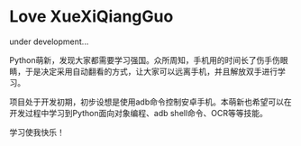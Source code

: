 # Love XueXiQiangGuo
under development...

Python萌新，发现大家都需要学习强国。众所周知，手机用的时间长了伤手伤眼睛，于是决定采用自动翻看的方式，让大家可以远离手机，并且解放双手进行学习。

项目处于开发初期，初步设想是使用adb命令控制安卓手机。本萌新也希望可以在开发过程中学习到Python面向对象编程、adb shell命令、OCR等等技能。

学习使我快乐！